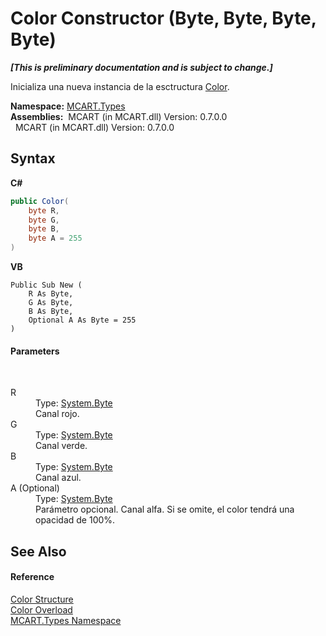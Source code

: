 # Color Constructor (Byte, Byte, Byte, Byte)
 _**\[This is preliminary documentation and is subject to change.\]**_

Inicializa una nueva instancia de la esctructura <a href="b2f59482-b5b7-a7aa-b3e0-1a7c0ef43382">Color</a>.

**Namespace:**&nbsp;<a href="c5168ca1-3831-8d0b-91b8-6ec8e54f9c51">MCART.Types</a><br />**Assemblies:**&nbsp;&nbsp;MCART (in MCART.dll) Version: 0.7.0.0<br />&nbsp;&nbsp;MCART (in MCART.dll) Version: 0.7.0.0<br />

## Syntax

**C#**<br />
``` C#
public Color(
	byte R,
	byte G,
	byte B,
	byte A = 255
)
```

**VB**<br />
``` VB
Public Sub New ( 
	R As Byte,
	G As Byte,
	B As Byte,
	Optional A As Byte = 255
)
```


#### Parameters
&nbsp;<dl><dt>R</dt><dd>Type: <a href="http://msdn2.microsoft.com/es-es/library/yyb1w04y" target="_blank">System.Byte</a><br />Canal rojo.</dd><dt>G</dt><dd>Type: <a href="http://msdn2.microsoft.com/es-es/library/yyb1w04y" target="_blank">System.Byte</a><br />Canal verde.</dd><dt>B</dt><dd>Type: <a href="http://msdn2.microsoft.com/es-es/library/yyb1w04y" target="_blank">System.Byte</a><br />Canal azul.</dd><dt>A (Optional)</dt><dd>Type: <a href="http://msdn2.microsoft.com/es-es/library/yyb1w04y" target="_blank">System.Byte</a><br />Parámetro opcional. Canal alfa. Si se omite, el color tendrá una opacidad de 100%.</dd></dl>

## See Also


#### Reference
<a href="b2f59482-b5b7-a7aa-b3e0-1a7c0ef43382">Color Structure</a><br /><a href="a5bfb1d4-8b60-0eb1-be98-c73ea08c4129">Color Overload</a><br /><a href="c5168ca1-3831-8d0b-91b8-6ec8e54f9c51">MCART.Types Namespace</a><br />